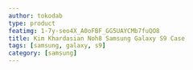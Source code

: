 ```yaml
---
author: tokodab
type: product
featimg: 1-7y-seo4X_A0oFBF_GG5UAYCMb7fuQO8
title: Kim Khardasian Noh8 Samsung Galaxy S9 Case
tags: [samsung, galaxy, s9]
category: [samsung]
---
```

